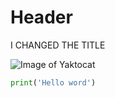 # Header

I CHANGED THE TITLE

![Image of Yaktocat](https://octodex.github.com/images/yaktocat.png)

```python
print('Hello word') 
```
